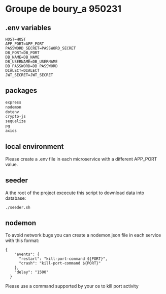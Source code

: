 # Groupe de boury_a 950231
## .env variables
```
HOST=HOST
APP_PORT=APP_PORT
PASSWORD_SECRET=PASSWORD_SECRET
DB_PORT=DB_PORT
DB_NAME=DB_NAME
DB_USERNAME=DB_USERNAME
DB_PASSWORD=DB_PASSWORD
DIALECT=DIALECT
JWT_SECRET=JWT_SECRET
```
## packages
```bash
express
nodemon
dotenv
crypto-js
sequelize
pg
axios 
```

## local environment
Please create a .env file in each microservice with a different APP_PORT value.

## seeder
A the root of the project excecute this script to download data into database:  
```
./seeder.sh
```

## nodemon
To avoid network bugs you can create a nodemon.json file in each service with this format:
```
{
    "events": {
      "restart": "kill-port-command ${PORT}",
      "crash": "kill-port-command ${PORT}"
    },
    "delay": "1500"
  }
```
Please use a command supported by your os to kill port activity